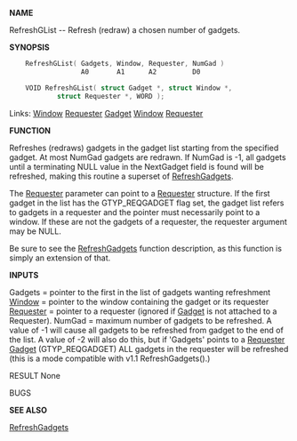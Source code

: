 
**NAME**

RefreshGList -- Refresh (redraw) a chosen number of gadgets.

**SYNOPSIS**

```c
    RefreshGList( Gadgets, Window, Requester, NumGad )
                  A0       A1      A2         D0

    VOID RefreshGList( struct Gadget *, struct Window *,
            struct Requester *, WORD );

```
Links: [Window](_00D4) [Requester](_00D4) [Gadget](_00D4) [Window](_00D4) [Requester](_00D4) 

**FUNCTION**

Refreshes (redraws) gadgets in the gadget list starting
from the specified gadget.  At most NumGad gadgets are redrawn.
If NumGad is -1, all gadgets until a terminating NULL value
in the NextGadget field is found will be refreshed, making this
routine a superset of [RefreshGadgets](RefreshGadgets).

The [Requester](_00D4) parameter can point to a [Requester](_00D4) structure.  If
the first gadget in the list has the GTYP_REQGADGET flag set, the
gadget list refers to gadgets in a requester and the pointer
must necessarily point to a window.  If these are not the gadgets
of a requester, the requester argument may be NULL.

Be sure to see the [RefreshGadgets](RefreshGadgets) function description, as this
function is simply an extension of that.

**INPUTS**

Gadgets = pointer to the first in the list of gadgets wanting
refreshment
[Window](_00D4) = pointer to the window containing the gadget or its requester
[Requester](_00D4) = pointer to a requester (ignored if [Gadget](_00D4) is not attached
to a Requester).
NumGad  = maximum number of gadgets to be refreshed.  A value of -1
will cause all gadgets to be refreshed from gadget to the
end of the list.  A value of -2 will also do this, but if 'Gadgets'
points to a [Requester](_00D4) [Gadget](_00D4) (GTYP_REQGADGET) ALL gadgets in the
requester will be refreshed (this is a mode compatible with v1.1
RefreshGadgets().)

RESULT
None

BUGS

**SEE ALSO**

[RefreshGadgets](RefreshGadgets)
